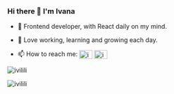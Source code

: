 ### Hi there 👋 I'm Ivana

- 🔭 Frontend developer, with React daily on my mind.

- 🌱 Love working, learning and growing each day. 

- 📫 How to reach me: <a href="https://twitter.com/ivilili18" target="blank"><img align="center" src="https://raw.githubusercontent.com/rahuldkjain/github-profile-readme-generator/master/src/images/icons/Social/twitter.svg" alt="ivilili18" height="20" width="30" /></a>
<a href="https://linkedin.com/in/ivanalivaja" target="blank"><img align="center" src="https://raw.githubusercontent.com/rahuldkjain/github-profile-readme-generator/master/src/images/icons/Social/linked-in-alt.svg" alt="ivanalivaja" height="20" width="30" /></a>


<p><img align="center" src="https://github-readme-stats.vercel.app/api?username=ivilili&show_icons=true&locale=en" alt="ivilili" /></p>


<p><img align="center" src="https://github-readme-streak-stats.herokuapp.com/?user=ivilili&" alt="ivilili" /></p>


<!--
**Ivilili/Ivilili** is a ✨ _special_ ✨ repository because its `README.md` (this file) appears on your GitHub profile.

Here are some ideas to get you started:

- 🔭 I’m currently working on ...
- 🌱 I’m currently learning ...
- 👯 I’m looking to collaborate on ...
- 🤔 I’m looking for help with ...
- 💬 Ask me about ...
- 📫 How to reach me: ...
- 😄 Pronouns: ...
- ⚡ Fun fact: ...
-->
